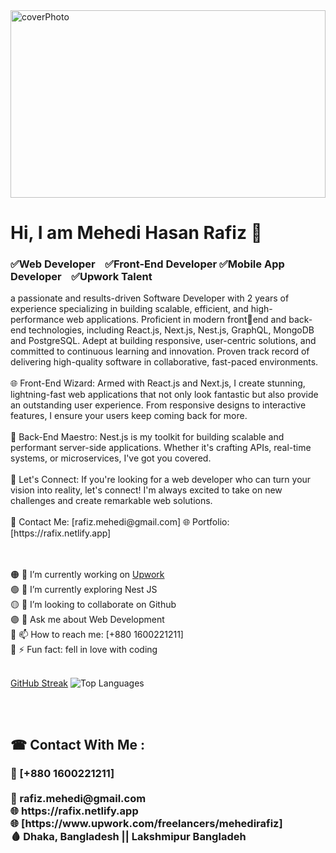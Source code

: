 <img src="https://c4.wallpaperflare.com/wallpaper/435/542/549/javascript-google-node-js-html-microsoft-visual-studio-hd-wallpaper-preview.jpg" alt="coverPhoto" width="100%" height="300" />
<h1>Hi, I am Mehedi Hasan Rafiz 👋</h1>
<h3>✅Web Developer &nbsp;&nbsp;  ✅Front-End Developer
  ✅Mobile App Developer &nbsp;&nbsp;  ✅Upwork Talent </h3>

<span>
a passionate and results-driven Software Developer with 2 years of experience specializing in building scalable, efficient, and high-performance web applications. Proficient in modern frontend and back-end technologies, including React.js, Next.js, Nest.js, GraphQL, MongoDB and PostgreSQL. Adept at building responsive, user-centric solutions, and committed to continuous learning and innovation. Proven track record of delivering high-quality software in collaborative, fast-paced environments.
<br /><br />
🌐 Front-End Wizard: Armed with React.js and Next.js, I create stunning, lightning-fast web applications that not only look fantastic but also provide an outstanding user experience. From responsive designs to interactive features, I ensure your users keep coming back for more.
<br /><br />
🔧 Back-End Maestro: Nest.js is my toolkit for building scalable and performant server-side applications. Whether it's crafting APIs, real-time systems, or microservices, I've got you covered.
<br /><br />
🔗 Let's Connect: If you're looking for a web developer who can turn your vision into reality, let's connect! I'm always excited to take on new challenges and create remarkable web solutions.
<br /><br />
📧 Contact Me: [rafiz.mehedi@gmail.com]
🌐 Portfolio: [https://rafix.netlify.app]

<br /><br />
🟠 🔭 I’m currently working on <a href="https://www.upwork.com/freelancers/mehedirafiz">Upwork</a> <br />
🟢 🌱 I’m currently exploring Nest JS <br />
🟡 👯 I’m looking to collaborate on Github <br />
🟣 💬 Ask me about Web Development <br />
🔵 📫 How to reach me: [+880 1600221211] <br />
🔴 ⚡ Fun fact: fell in love with coding
<br /><br />



 [GitHub Streak](https://streak-stats.demolab.com?user=MHRafix&theme=dark&hide_border=false)
 ![Top Languages](https://github-readme-stats.vercel.app/api/top-langs/?username=MHRafix&layout=compact&theme=dark)





<br /><br />
<h2> ☎ Contact With Me : </h2>
<h3> 📶 [+880 1600221211] <br /><br />
 📧 rafiz.mehedi@gmail.com <br />
 🌐 https://rafix.netlify.app  <br />
 🌐 [https://www.upwork.com/freelancers/mehedirafiz] <br />
 🩸 Dhaka, Bangladesh || Lakshmipur Bangladeh <br />
